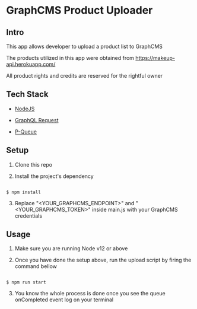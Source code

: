 # GraphCMS Product Uploader

## Intro

This app allows developer to upload a product list to GraphCMS

The products utilized in this app were obtained from https://makeup-api.herokuapp.com/

All product rights and credits are reserved for the rightful owner


## Tech Stack

- [NodeJS](https://nodejs.org/en/)

- [GraphQL Request](https://www.npmjs.com/package/graphql-request)

- [P-Queue](https://www.npmjs.com/package/p-queue)


## Setup

1. Clone this repo

2. Install the project's dependency

```

$ npm install

```

3. Replace "<YOUR_GRAPHCMS_ENDPOINT>" and "<YOUR_GRAPHCMS_TOKEN>" inside main.js with your GraphCMS credentials


## Usage

1. Make sure you are running Node v12 or above

2. Once you have done the setup above, run the upload script by firing the command bellow 

```

$ npm run start

```

3. You know the whole process is done once you see the queue onCompleted event log on your terminal